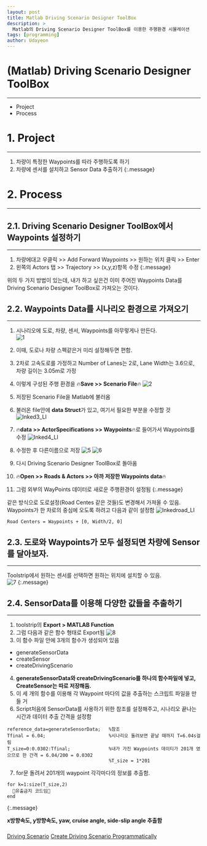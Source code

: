```yaml
---
layout: post
title: Matlab Driving Scenario Designer ToolBox
description: >
  Matlab의 Driving Scenario Designer ToolBox를 이용한 주행환경 시뮬레이션
tags: [programming]
author: Udayeon
---
```

# (Matlab) Driving Scenario Designer ToolBox
* * *
- Project
- Process

# 1. Project
* * *
1. 차량이 특정한 Waypoints를 따라 주행하도록 하기
2. 차량에 센서를 설치하고 Sensor Data 추출하기
{:.message}

# 2. Process
* * *

## 2.1. Driving Scenario Designer ToolBox에서 Waypoints 설정하기
* * *

1. 차량에대고 우클릭 >> Add Forward Waypoints >> 원하는 위치 클릭 >> Enter   
2. 왼쪽의 Actors 탭 >> Trajectory >> (x,y,z)항목 수정
{:.message}

위의 두 가지 방법이 있는데, 내가 하고 싶은건 이미 주어진 Waypoints Data를 Driving Scenario Designer ToolBox로 가져오는 것이다.   

## 2.2. Waypoints Data를 시나리오 환경으로 가져오기
* * *

1. 시나리오에 도로, 차량, 센서, Waypoints를 아무렇게나 만든다.   
![1](https://user-images.githubusercontent.com/69246778/126020854-430ed543-db7f-4aef-87fe-81e35a6f9395.png)   
   
2. 이때, 도로나 차량 스펙같은거 미리 설정해두면 편함.   
   
3. 2차로 고속도로를 가정하고 Number of Lanes는 2로, Lane Width는 3.6으로, 차량 길이는 3.05m로 가정
   
4. 이렇게 구성된 주행 환경을  🔥**Save >> Scenario File**🔥
![2](https://user-images.githubusercontent.com/69246778/126020870-b1aff95f-b1a0-4bd0-966e-6bcf2e577b8a.png)
   
5. 저장된 Scenario File을 Matlab에 불러옴
   
6. 불러온 file안에 **data Struct**가 있고, 여기서 필요한 부분을 수정할 것
![Inked3_LI](https://user-images.githubusercontent.com/69246778/126020914-65d21d15-5535-4e8d-96dc-30a2e18a0d3a.jpg)
   
7. 🔥**data >> ActorSpecifications >> Waypoints**🔥로 들어가서 Waypoints를 수정
![Inked4_LI](https://user-images.githubusercontent.com/69246778/126020942-ea367307-013c-40d3-a925-6bcefb588c04.jpg)
   
8. 수정한 후 다른이름으로 저장
![5](https://user-images.githubusercontent.com/69246778/126020973-a3fe4ce4-aa26-47ea-a758-beed8cce3530.png)
![6](https://user-images.githubusercontent.com/69246778/126020986-a7f280c5-b6f8-4a1d-a083-63f9e2b4f2f6.png)
   
9. 다시 Driving Scenario Designer ToolBox로 돌아옴
   
10. 🔥**Open >> Roads & Actors >> 아까 저장한 Waypoints data**🔥
   
11. 그럼 외부의 WayPoints 데이터로 새로운 주행환경이 설정됨
{:.message}

같은 방식으로 도로설정(Road Centes 같은 것들)도 변경해서 가져올 수 있음.   
Waypoints가 한 차로의 중심에 오도록 하려고 다음과 같이 설정함
![Inkedroad_LI](https://user-images.githubusercontent.com/69246778/126020190-910887fe-2a9d-4a51-9723-198934f38c27.jpg)
```
Road Centers = Waypoints + [0, Width/2, 0]
```
   
## 2.3. 도로와 Waypoints가 모두 설정되면 차량에 Sensor를 달아보자.
* * *

Toolstrip에서 원하는 센서를 선택하면 원하는 위치에 설치할 수 있음.   
![7](https://user-images.githubusercontent.com/69246778/126021030-ce010cc0-8a5b-4655-b02a-25464cded352.png)
{:.message}

## 2.4. SensorData를 이용해 다양한 값들을 추출하기
* * *

1. toolstrip의 **Export > MATLAB Function**
2. 그럼 다음과 같은 함수 형태로 Export됨
![8](https://user-images.githubusercontent.com/69246778/126021043-0f6a09ee-3a0d-479e-a9cc-fc4e1a85e9bb.png)
3. 이 함수 파일 안에 3개의 함수가 생성되어 있음
  - generateSensorData
  - createSensor
  - createDrivingScenario
4. **generateSensorData와 createDrivingScenario를 하나의 함수파일에 넣고, CreateSensor는 따로 저장해둠.**
5. 이 세 개의 함수를 이용해 각 Waypoint 마다의 값을 추출하는 스크립트 파일을 만들 거
6. Script처음에 SensorData를 사용하기 위한 참조를 설정해주고, 시나리오 끝나는 시간과 데이터 추출 간격을 설정함
```
reference_data=generateSensorData;   %참조
Tfinal = 6.04;                       %시나리오 돌려보면 끝날 때까지 T=6.04s걸림
T_size=0:0.0302:Tfinal;              %내가 가진 Waypoints 데이티가 201개 였으므로 한 간격 = 6.04/200 = 0.0302
                                     %T_size = 1*201
```
7. for문 돌려서 201개의 waypoint 각각마다의 정보를 추출함.
```
for k=1:size(T_size,2)
  🚨유출금지 코드임🚨
end
```
{:.message}

**x방향속도, y방향속도, yaw, cruise angle, side-slip angle 추출함**






#####
[Driving Scenario](https://kr.mathworks.com/help//driving/ref/drivingscenario.html)
[Create Driving Scenario Programmatically](https://kr.mathworks.com/help/driving/ug/create-driving-scenario-programmatically.html?searchHighlight=driving%20scenario&s_tid=srchtitle)
